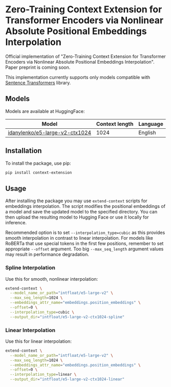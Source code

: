 # Zero-Training Context Extension for Transformer Encoders via Nonlinear Absolute Positional Embeddings Interpolation

Official implementation of "Zero-Training Context Extension for Transformer Encoders via Nonlinear Absolute Positional Embeddings Interpolation". Paper preprint is coming soon.

This implementation currently supports only models compatible with [Sentence Transformers](https://www.sbert.net/) library.

## Models

Models are available at HuggingFace:

| Model                                                                                   | Context length | Language |
| --------------------------------------------------------------------------------------- | -------------- | -------- |
| [idanylenko/e5-large-v2-ctx1024](https://huggingface.co/idanylenko/e5-large-v2-ctx1024) | 1024           | English  |

## Installation

To install the package, use pip:

```bash
pip install context-extension
```

## Usage

After installing the package you may use `extend-context` scripts for embeddings interpolation. The script modifies the positional embeddings of a model and save the updated model to the specified directory. You can then upload the resulting model to Hugging Face or use it locally for inference.

Recommended option is to set `--interpolation_type=cubic` as this provides smooth interpolation in contrast to linear interpolation. For models like RoBERTa that use special tokens in the first few positions, remember to set appropriate `--offset` argument. Too big `--max_seq_length` argument values may result in performance degradation.

### Spline Interpolation

Use this for smooth, nonlinear interpolation:

```bash
extend-context \
  --model_name_or_path="intfloat/e5-large-v2" \
  --max_seq_length=1024 \
  --embeddings_attr_name="embeddings.position_embeddings" \
  --offset=0 \
  --interpolation_type=cubic \
  --output_dir="intfloat/e5-large-v2-ctx1024-spline"
```

### Linear Interpolation

Use this for linear interpolation:

```bash
extend-context \
  --model_name_or_path="intfloat/e5-large-v2" \
  --max_seq_length=1024 \
  --embeddings_attr_name="embeddings.position_embeddings" \
  --offset=0 \
  --interpolation_type=linear \
  --output_dir="intfloat/e5-large-v2-ctx1024-linear"
```

